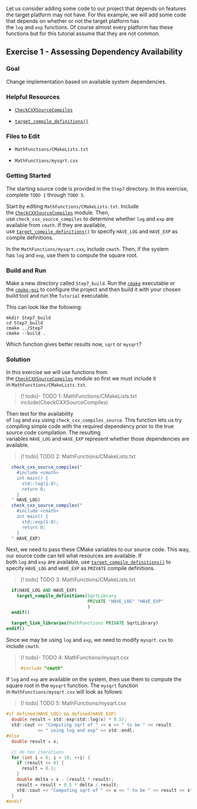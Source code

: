 Let us consider adding some code to our project that depends on features the target platform may not have. For this example, we will add some code that depends on whether or not the target platform has the `log` and `exp` functions. Of course almost every platform has these functions but for this tutorial assume that they are not common.

## Exercise 1 - Assessing Dependency Availability

### Goal

Change implementation based on available system dependencies.

### Helpful Resources

- [`CheckCXXSourceCompiles`](https://cmake.org/cmake/help/latest/module/CheckCXXSourceCompiles.html#module:CheckCXXSourceCompiles "CheckCXXSourceCompiles")
    
- [`target_compile_definitions()`](https://cmake.org/cmake/help/latest/command/target_compile_definitions.html#command:target_compile_definitions "target_compile_definitions")
    

### Files to Edit

- `MathFunctions/CMakeLists.txt`
    
- `MathFunctions/mysqrt.cxx`
    

### Getting Started

The starting source code is provided in the `Step7` directory. In this exercise, complete `TODO 1` through `TODO 5`.

Start by editing `MathFunctions/CMakeLists.txt`. Include the [`CheckCXXSourceCompiles`](https://cmake.org/cmake/help/latest/module/CheckCXXSourceCompiles.html#module:CheckCXXSourceCompiles "CheckCXXSourceCompiles") module. Then, use `check_cxx_source_compiles` to determine whether `log` and `exp` are available from `cmath`. If they are available, use [`target_compile_definitions()`](https://cmake.org/cmake/help/latest/command/target_compile_definitions.html#command:target_compile_definitions "target_compile_definitions") to specify `HAVE_LOG` and `HAVE_EXP` as compile definitions.

In the `MathFunctions/mysqrt.cxx`, include `cmath`. Then, if the system has `log` and `exp`, use them to compute the square root.

### Build and Run

Make a new directory called `Step7_build`. Run the [`cmake`](https://cmake.org/cmake/help/latest/manual/cmake.1.html#manual:cmake(1) "cmake(1)") executable or the [`cmake-gui`](https://cmake.org/cmake/help/latest/manual/cmake-gui.1.html#manual:cmake-gui(1) "cmake-gui(1)") to configure the project and then build it with your chosen build tool and run the `Tutorial` executable.

This can look like the following:

```shell
mkdir Step7_build
cd Step7_build
cmake ../Step7
cmake --build .
```

Which function gives better results now, `sqrt` or `mysqrt`?

### Solution

In this exercise we will use functions from the [`CheckCXXSourceCompiles`](https://cmake.org/cmake/help/latest/module/CheckCXXSourceCompiles.html#module:CheckCXXSourceCompiles "CheckCXXSourceCompiles") module so first we must include it in `MathFunctions/CMakeLists.txt`.

>[! todo]- TODO 1: MathFunctions/CMakeLists.txt
>include(CheckCXXSourceCompiles)

Then test for the availability of `log` and `exp` using `check_cxx_compiles_source`. This function lets us try compiling simple code with the required dependency prior to the true source code compilation. The resulting variables `HAVE_LOG` and `HAVE_EXP` represent whether those dependencies are available.

>[! todo] TODO 2: MathFunctions/CMakeLists.txt
```cmake
  check_cxx_source_compiles("
    #include <cmath>
    int main() {
      std::log(1.0);
      return 0;
    }
  " HAVE_LOG)
  check_cxx_source_compiles("
    #include <cmath>
    int main() {
      std::exp(1.0);
      return 0;
    }
  " HAVE_EXP)
```

Next, we need to pass these CMake variables to our source code. This way, our source code can tell what resources are available. If both `log` and `exp` are available, use [`target_compile_definitions()`](https://cmake.org/cmake/help/latest/command/target_compile_definitions.html#command:target_compile_definitions "target_compile_definitions") to specify `HAVE_LOG` and `HAVE_EXP` as `PRIVATE` compile definitions.

>[! todo] TODO 3: MathFunctions/CMakeLists.txt
```cmake
  if(HAVE_LOG AND HAVE_EXP)
    target_compile_definitions(SqrtLibrary
                               PRIVATE "HAVE_LOG" "HAVE_EXP"
                               )
  endif()

  target_link_libraries(MathFunctions PRIVATE SqrtLibrary)
endif()
```

Since we may be using `log` and `exp`, we need to modify `mysqrt.cxx` to include `cmath`.

>[! todo]- TODO 4: MathFunctions/mysqrt.cxx
> ```c
> #include "cmath"
>```

If `log` and `exp` are available on the system, then use them to compute the square root in the `mysqrt` function. The `mysqrt` function in `MathFunctions/mysqrt.cxx` will look as follows:

>[! todo] TODO 5: MathFunctions/mysqrt.cxx
```c
#if defined(HAVE_LOG) && defined(HAVE_EXP)
  double result = std::exp(std::log(x) * 0.5);
  std::cout << "Computing sqrt of " << x << " to be " << result
            << " using log and exp" << std::endl;
#else
  double result = x;

  // do ten iterations
  for (int i = 0; i < 10; ++i) {
    if (result <= 0) {
      result = 0.1;
    }
    double delta = x - (result * result);
    result = result + 0.5 * delta / result;
    std::cout << "Computing sqrt of " << x << " to be " << result << std::endl;
  }
#endif
```
